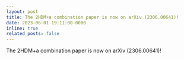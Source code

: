 ```yaml
---
layout: post
title: The 2HDM+a combination paper is now on arXiv (2306.00641)!
date: 2023-06-01 19:11:00-0000
inline: true
related_posts: false
---
```

The 2HDM+a combination paper is now on arXiv (2306.00641)!